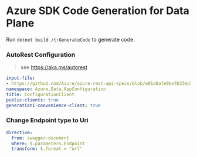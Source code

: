 # Azure SDK Code Generation for Data Plane

Run `dotnet build /t:GenerateCode` to generate code.

### AutoRest Configuration
> see https://aka.ms/autorest
``` yaml
input-file:
- https://github.com/Azure/azure-rest-api-specs/blob/e01d8afe9be7633ed36db014af16d47fec01f737/specification/appconfiguration/data-plane/Microsoft.AppConfiguration/stable/1.0/appconfiguration.json
namespace: Azure.Data.AppConfiguration
title: ConfigurationClient
public-clients: true
generation1-convenience-client: true
```

### Change Endpoint type to Uri
``` yaml
directive:
  from: swagger-document
  where: $.parameters.Endpoint
  transform: $.format = "url"
  ```
